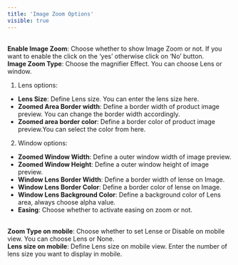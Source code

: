 ```yaml
---
title: 'Image Zoom Options'
visible: true
---
```


<br>**Enable Image Zoom**: Choose whether to show Image Zoom or not. If you want to enable the click on the ‘yes’ otherwise click on ‘No’ button.
<br>**Image Zoom Type**: Choose the magnifier Effect. You can choose Lens or window.
1. Lens options:
* **Lens Size**: Define Lens size. You can enter the lens size here.
* **Zoomed Area Border width**: Define a border width of product image preview. You can change the border 			width accordingly.
* **Zoomed area border color**: Define a border color of product image preview.You can select the color from 			here.
2. Window options:
* **Zoomed Window Width**: Define a outer window width of image preview.
* **Zoomed Window Height**: Define a outer window height of image preview.
* **Window Lens Border Width**: Define a border width of lense on Image.
* **Window Lens Border Color**: Define a border color of lense on Image.
* **Window Lens Background Color**: Define a background color of Lens area, always choose alpha value.
* **Easing**: Choose whether to activate easing on zoom or not.
    
<br>**Zoom Type on mobile**: Choose whether to set Lense or Disable on mobile view. You can choose Lens or None.
<br>**Lens size on mobile**: Define Lens size on mobile view. Enter the number of lens size you want to display in mobile.

